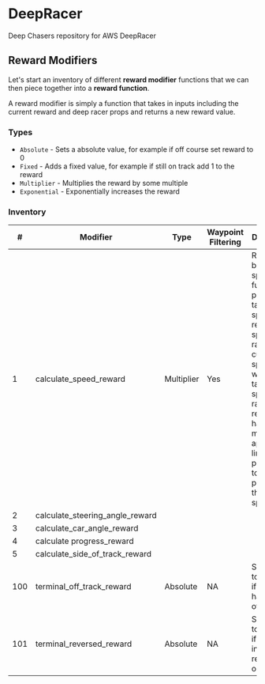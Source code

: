 # DeepRacer
Deep Chasers repository for AWS DeepRacer

## Reward Modifiers

Let's start an inventory of different **reward modifier** functions that we can then piece together into a **reward function**.

A reward modifier is simply a function that takes in inputs including the current reward and deep racer props and returns a new reward value.

### Types

* `Absolute` - Sets a absolute value, for example if off course set reward to 0
* `Fixed` - Adds a fixed value, for example if still on track add 1 to the reward
* `Multiplier` - Multiplies the reward by some multiple
* `Exponential` - Exponentially increases the reward 

### Inventory

| #   | Modifier                        | Type        | Waypoint Filtering | Description                                                                                                                                                                                                                                              |
|-----|---------------------------------|-------------|--------------------|----------------------------------------------------------------------------------------------------------------------------------------------------------------------------------------------------------------------------------------------------------|
| 1   | calculate_speed_reward          | Multiplier  | Yes                | Rewards based on speed. The function is provided a target speed and rewardable speed range. If the current speed is within target speed +/- range, the reward will have a multiplier applied linearly proportional to the proximity to the target speed. |
| 2   | calculate_steering_angle_reward |             |                    |                                                                                                                                                                                                                                                          |
| 3   | calculate_car_angle_reward      |             |                    |                                                                                                                                                                                                                                                          |
| 4   | calculate progress_reward       |             |                    |                                                                                                                                                                                                                                                          |
| 5   | calculate_side_of_track_reward  |             |                    |                                                                                                                                                                                                                                                          |
| 100 | terminal_off_track_reward       | Absolute    | NA                 | Set reward to low value if the car has driven off track                                                                                                                                                                                                  |
| 101 | terminal_reversed_reward        | Absolute    | NA                 | Set reward to low value if the car is in a reversed orientation                                                                                                                                                                                          |